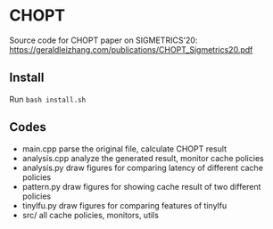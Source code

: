 # CHOPT
Source code for CHOPT paper on SIGMETRICS'20: https://geraldleizhang.com/publications/CHOPT_Sigmetrics20.pdf

## Install
Run `bash install.sh`

## Codes
- main.cpp        parse the original file, calculate CHOPT result
- analysis.cpp    analyze the generated result, monitor cache policies
- analysis.py     draw figures for comparing latency of different cache policies
- pattern.py      draw figures for showing cache result of two different policies
- tinylfu.py      draw figures for comparing features of tinylfu
- src/            all cache policies, monitors, utils
